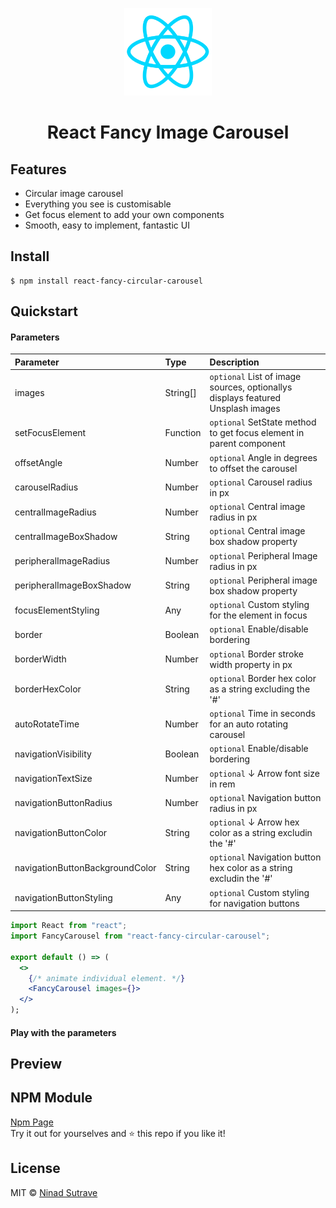 <div align="center"><p align="center"><a href="https://www.npmjs.com/package/react-fancy-circular-carousel"><img src="./React.webp" alt="React Logo - Carousel UI Component" width="140px" /></a></p></div>

<h1 align="center">React Fancy Image Carousel</h1>

## Features

- Circular image carousel
- Everything you see is customisable
- Get focus element to add your own components
- Smooth, easy to implement, fantastic UI

## Install

    $ npm install react-fancy-circular-carousel

## Quickstart

#### Parameters

| **Parameter** | **Type** | **Description** |
|:---|:---|:---|
| images | String[] | `optional` List of image sources, optionallys displays featured Unsplash images |
| setFocusElement | Function | `optional` SetState method to get focus element in parent component |
| offsetAngle | Number | `optional` Angle in degrees to offset the carousel |
| carouselRadius | Number | `optional` Carousel radius in px |
| centralImageRadius | Number | `optional` Central image radius in px |
| centralImageBoxShadow | String | `optional` Central image box shadow property |
| peripheralImageRadius | Number | `optional` Peripheral Image radius in px |
| peripheralImageBoxShadow | String | `optional` Peripheral image box shadow property |
| focusElementStyling | Any | `optional` Custom styling for the element in focus |
| border | Boolean | `optional` Enable/disable bordering |
| borderWidth | Number | `optional` Border stroke width property in px |
| borderHexColor | String | `optional` Border hex color as a string excluding the '#' |
| autoRotateTime | Number | `optional` Time in seconds for an auto rotating carousel |
| navigationVisibility | Boolean | `optional` Enable/disable bordering |
| navigationTextSize | Number | `optional` ↓ Arrow font size in rem |
| navigationButtonRadius | Number | `optional` Navigation button radius in px |
| navigationButtonColor | String | `optional` ↓ Arrow hex color as a string excludin the '#' |
| navigationButtonBackgroundColor | String | `optional` Navigation button hex color as a string excludin the '#' |
| navigationButtonStyling | Any | `optional` Custom styling for navigation buttons |


```jsx
import React from "react";
import FancyCarousel from "react-fancy-circular-carousel";

export default () => (
  <>
    {/* animate individual element. */}
    <FancyCarousel images={}>
  </>
);

```

#### Play with the parameters


## Preview 


## NPM Module

[Npm Page](https://www.npmjs.com/package/react-fancy-circular-carousel)  
Try it out for yourselves and ⭐ this repo if you like it!

## License

MIT © [Ninad Sutrave](https://ninadsutrave.in)
